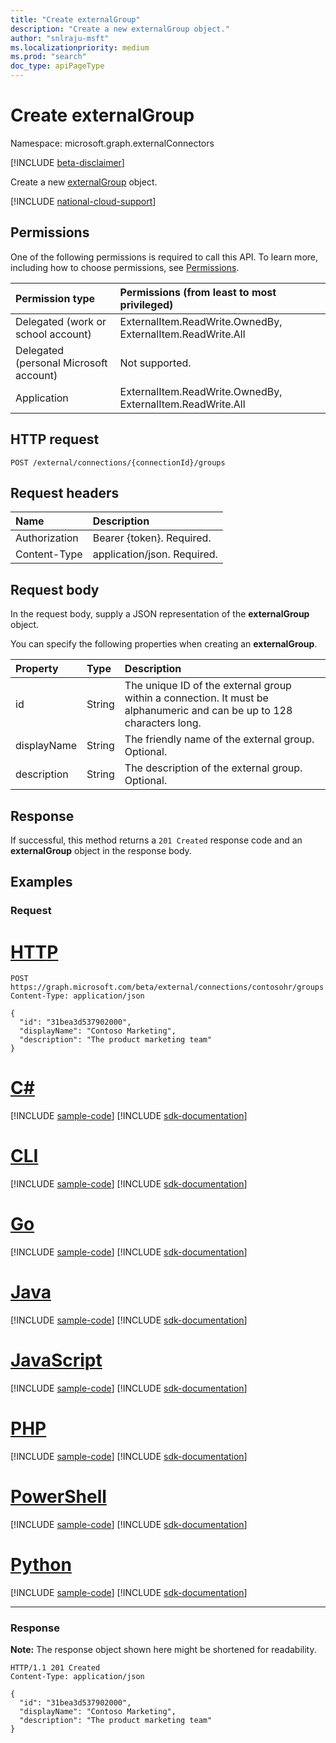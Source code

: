 ```yaml
---
title: "Create externalGroup"
description: "Create a new externalGroup object."
author: "snlraju-msft"
ms.localizationpriority: medium
ms.prod: "search"
doc_type: apiPageType
---
```


# Create externalGroup

Namespace: microsoft.graph.externalConnectors

[!INCLUDE [beta-disclaimer](../../includes/beta-disclaimer.md)]

Create a new [externalGroup](../resources/externalconnectors-externalgroup.md) object.

[!INCLUDE [national-cloud-support](../../includes/global-us.md)]

## Permissions

One of the following permissions is required to call this API. To learn more, including how to choose permissions, see [Permissions](/graph/permissions-reference).

| Permission type                        | Permissions (from least to most privileged) |
|:---------------------------------------|:--------------------------------------------|
| Delegated (work or school account)     | ExternalItem.ReadWrite.OwnedBy, ExternalItem.ReadWrite.All |
| Delegated (personal Microsoft account) | Not supported. |
| Application                            | ExternalItem.ReadWrite.OwnedBy, ExternalItem.ReadWrite.All |

## HTTP request

<!-- {
  "blockType": "ignored"
}
-->

``` http
POST /external/connections/{connectionId}/groups
```

## Request headers

| Name          | Description                 |
|:--------------|:----------------------------|
| Authorization | Bearer {token}. Required.   |
| Content-Type  | application/json. Required. |

## Request body

In the request body, supply a JSON representation of the **externalGroup** object.

You can specify the following properties when creating an **externalGroup**.

| Property    | Type   | Description                                                                                                              |
|:------------|:-------|:-------------------------------------------------------------------------------------------------------------------------|
| id          | String | The unique ID of the external group within a connection. It must be alphanumeric and can be up to 128 characters long. |
| displayName | String | The friendly name of the external group. Optional.                                                                      |
| description | String | The description of the external group. Optional.                                                                         |

## Response

If successful, this method returns a `201 Created` response code and an **externalGroup** object in the response body.

## Examples

### Request


# [HTTP](#tab/http)
<!-- {
  "blockType": "request",
  "name": "create_externalgroup_from_connection",
  "sampleKeys": ["contosohr"]
}
-->

``` http
POST https://graph.microsoft.com/beta/external/connections/contosohr/groups
Content-Type: application/json

{
  "id": "31bea3d537902000",
  "displayName": "Contoso Marketing",
  "description": "The product marketing team"
}
```

# [C#](#tab/csharp)
[!INCLUDE [sample-code](../includes/snippets/csharp/create-externalgroup-from-connection-csharp-snippets.md)]
[!INCLUDE [sdk-documentation](../includes/snippets/snippets-sdk-documentation-link.md)]

# [CLI](#tab/cli)
[!INCLUDE [sample-code](../includes/snippets/cli/create-externalgroup-from-connection-cli-snippets.md)]
[!INCLUDE [sdk-documentation](../includes/snippets/snippets-sdk-documentation-link.md)]

# [Go](#tab/go)
[!INCLUDE [sample-code](../includes/snippets/go/create-externalgroup-from-connection-go-snippets.md)]
[!INCLUDE [sdk-documentation](../includes/snippets/snippets-sdk-documentation-link.md)]

# [Java](#tab/java)
[!INCLUDE [sample-code](../includes/snippets/java/create-externalgroup-from-connection-java-snippets.md)]
[!INCLUDE [sdk-documentation](../includes/snippets/snippets-sdk-documentation-link.md)]

# [JavaScript](#tab/javascript)
[!INCLUDE [sample-code](../includes/snippets/javascript/create-externalgroup-from-connection-javascript-snippets.md)]
[!INCLUDE [sdk-documentation](../includes/snippets/snippets-sdk-documentation-link.md)]

# [PHP](#tab/php)
[!INCLUDE [sample-code](../includes/snippets/php/create-externalgroup-from-connection-php-snippets.md)]
[!INCLUDE [sdk-documentation](../includes/snippets/snippets-sdk-documentation-link.md)]

# [PowerShell](#tab/powershell)
[!INCLUDE [sample-code](../includes/snippets/powershell/create-externalgroup-from-connection-powershell-snippets.md)]
[!INCLUDE [sdk-documentation](../includes/snippets/snippets-sdk-documentation-link.md)]

# [Python](#tab/python)
[!INCLUDE [sample-code](../includes/snippets/python/create-externalgroup-from-connection-python-snippets.md)]
[!INCLUDE [sdk-documentation](../includes/snippets/snippets-sdk-documentation-link.md)]

---

<!-- markdownlint-disable MD024 -->
### Response

**Note:** The response object shown here might be shortened for readability.
<!-- {
  "blockType": "response",
  "truncated": true,
  "@odata.type": "microsoft.graph.externalConnectors.externalGroup"
}
-->

``` http
HTTP/1.1 201 Created
Content-Type: application/json

{
  "id": "31bea3d537902000",
  "displayName": "Contoso Marketing",
  "description": "The product marketing team"
}
```
